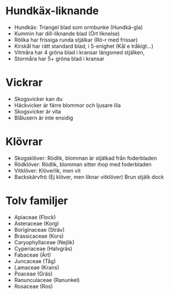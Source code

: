 # Hundkäx-liknande
- Hundkäx: Triangel blad som ormbunke (Hundkä-gla)
- Kummin har dill-liknande blad (Ört liknelse)
- Rölika har frissiga runda stjälkar (Rö-r med frissar)
- Kirskål har rätt standard blad, i 5-enighet (Kål e tråkigt...)
- Vitmåra har 4 gröna blad i kransar längsmed stjälken,
- Stormåra har 5+ gröna blad i kransar
# Vickrar
- Skogsvicker kan du
- Häckvicker är färre blommor och ljusare lila
- Skogsvicker är vita
- Blålusern är inte ensidig

# Klövrar
- Skogsklöver: Rödlik, blomman är stjälkad från foderbladen
- Rödklöver: Rödlik, blomman sitter ihop med foderbladen
- Vitklöver: Klöverlik, men vit
- Backskärvfrö (Ej klöver, men liknar vitklöver) Brun stjälk dock

# Tolv familjer
- Apiaceae (Flock)
- Asteraceae (Korg)
- Boriginaceae (Sträv)
- Brassicaceae (Kors)
- Caryophyllaceae (Nejlik)
- Cyperiaceae (Halvgräs)
- Fabaceae (Ärt)
- Juncaceae (Tåg)
- Lamaceae (Krans)
- Poaceae (Gräs)
- Ranunculaceae (Ranunkel)
- Rosaceae (Ros)
